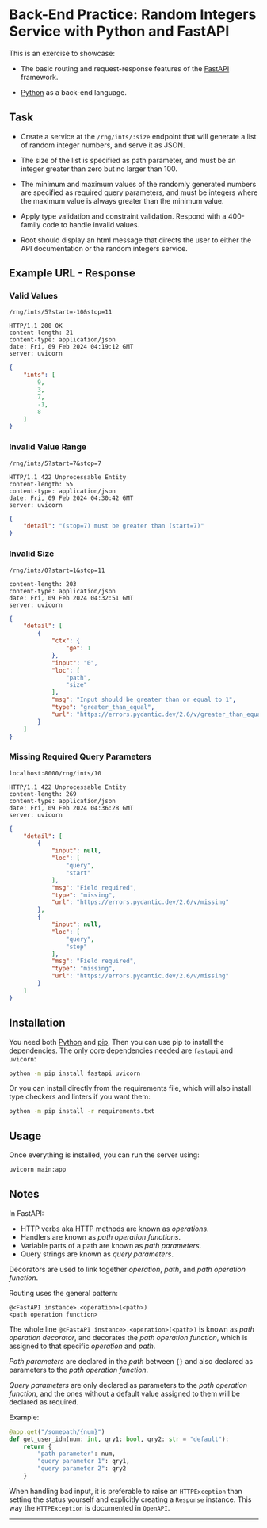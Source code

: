 # Back-End Practice: Random Integers Service with Python and FastAPI

This is an exercise to showcase:

* The basic routing and request-response features of the [FastAPI][0]
framework.

* [Python][1] as a back-end language.

## Task

* Create a service at the `/rng/ints/:size` endpoint that will generate a list
of random integer numbers, and serve it as JSON.

* The size of the list is specified as path parameter, and must be an integer
greater than zero but no larger than 100.

* The minimum and maximum values of the randomly generated numbers are
specified as required query parameters, and must be integers where the maximum
value is always greater than the minimum value.

* Apply type validation and constraint validation. Respond with a 400-family
code to handle invalid values.

* Root should display an html message that directs the user to either the API
documentation or the random integers service.

## Example URL - Response

### Valid Values

```text
/rng/ints/5?start=-10&stop=11
```

```text
HTTP/1.1 200 OK
content-length: 21
content-type: application/json
date: Fri, 09 Feb 2024 04:19:12 GMT
server: uvicorn
```

```json
{
    "ints": [
        9,
        3,
        7,
        -1,
        8
    ]
}
```

### Invalid Value Range

```text
/rng/ints/5?start=7&stop=7
```

```text
HTTP/1.1 422 Unprocessable Entity
content-length: 55
content-type: application/json
date: Fri, 09 Feb 2024 04:30:42 GMT
server: uvicorn
```

```json
{
    "detail": "(stop=7) must be greater than (start=7)"
}
```

### Invalid Size

```text
/rng/ints/0?start=1&stop=11
```

```text
content-length: 203
content-type: application/json
date: Fri, 09 Feb 2024 04:32:51 GMT
server: uvicorn
```

```json
{
    "detail": [
        {
            "ctx": {
                "ge": 1
            },
            "input": "0",
            "loc": [
                "path",
                "size"
            ],
            "msg": "Input should be greater than or equal to 1",
            "type": "greater_than_equal",
            "url": "https://errors.pydantic.dev/2.6/v/greater_than_equal"
        }
    ]
}
```

### Missing Required Query Parameters

```text
localhost:8000/rng/ints/10
```

```text
HTTP/1.1 422 Unprocessable Entity
content-length: 269
content-type: application/json
date: Fri, 09 Feb 2024 04:36:28 GMT
server: uvicorn
```

```json
{
    "detail": [
        {
            "input": null,
            "loc": [
                "query",
                "start"
            ],
            "msg": "Field required",
            "type": "missing",
            "url": "https://errors.pydantic.dev/2.6/v/missing"
        },
        {
            "input": null,
            "loc": [
                "query",
                "stop"
            ],
            "msg": "Field required",
            "type": "missing",
            "url": "https://errors.pydantic.dev/2.6/v/missing"
        }
    ]
}
```

## Installation

You need both [Python][2] and [pip][3]. Then you can use pip to install the
dependencies. The only core dependencies needed are `fastapi` and `uvicorn`:

```bash
python -m pip install fastapi uvicorn
```

Or you can install directly from the requirements file, which will also install
type checkers and linters if you want them:

```bash
python -m pip install -r requirements.txt
```

## Usage

Once everything is installed, you can run the server using:

```bash
uvicorn main:app
```

## Notes

In FastAPI:
 * HTTP verbs aka HTTP methods are known as *operations*.
 * Handlers are known as *path operation functions*.
 * Variable parts of a path are known as *path parameters*.
 * Query strings are known as *query parameters*.

Decorators are used to link together *operation*, *path*, and *path
operation function*.

Routing uses the general pattern:

```text
@<FastAPI instance>.<operation>(<path>)
<path operation function>
```

The whole line `@<FastAPI instance>.<operation>(<path>)` is known as *path
operation decorator*, and decorates the *path operation function*, which
is assigned to that specific *operation* and *path*.

*Path parameters* are declared in the *path* between `{}` and also declared
as parameters to the *path operation function*.

*Query parameters* are only declared as parameters to the *path operation
function*, and the ones without a default value assigned to them will be
declared as required.

Example:

```Python
@app.get("/somepath/{num}")
def get_user_idn(num: int, qry1: bool, qry2: str = "default"):
    return {
        "path parameter": num,
        "query parameter 1": qry1,
        "query parameter 2": qry2
    }
```

When handling bad input, it is preferable to raise an `HTTPException` than
setting the status yourself and explicitly creating a `Response` instance. This
way the `HTTPException` is documented in `OpenAPI`.

---

[0]: https://fastapi.tiangolo.com/
[1]: https://www.python.org/
[2]: https://www.python.org/downloads/
[3]: https://pip.pypa.io/en/stable/installation/

